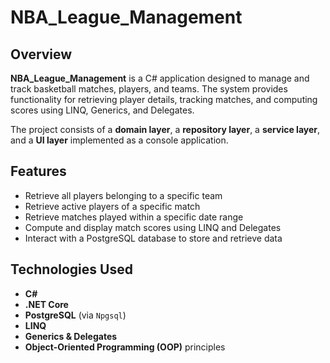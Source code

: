 # NBA_League_Management

## Overview

**NBA_League_Management** is a C# application designed to manage and track basketball matches, players, and teams. The system provides functionality for retrieving player details, tracking matches, and computing scores using LINQ, Generics, and Delegates.

The project consists of a **domain layer**, a **repository layer**, a **service layer**, and a **UI layer** implemented as a console application.

## Features

- Retrieve all players belonging to a specific team
- Retrieve active players of a specific match
- Retrieve matches played within a specific date range
- Compute and display match scores using LINQ and Delegates
- Interact with a PostgreSQL database to store and retrieve data

## Technologies Used

- **C#**
- **.NET Core**
- **PostgreSQL** (via `Npgsql`)
- **LINQ**
- **Generics & Delegates**
- **Object-Oriented Programming (OOP)** principles



